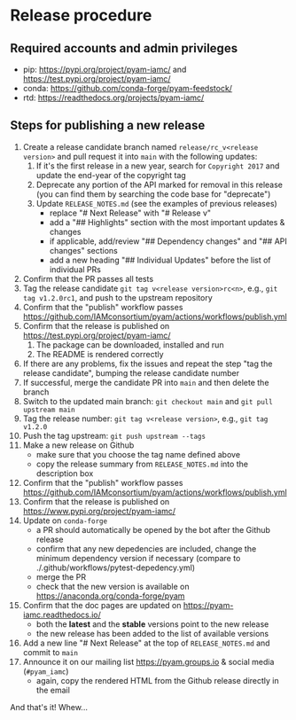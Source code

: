 # Release procedure

## Required accounts and admin privileges

- pip: https://pypi.org/project/pyam-iamc/ and https://test.pypi.org/project/pyam-iamc/
- conda: https://github.com/conda-forge/pyam-feedstock/
- rtd: https://readthedocs.org/projects/pyam-iamc/

## Steps for publishing a new release

1. Create a release candidate branch named `release/rc_v<release version>`
   and pull request it into `main` with the following updates:
   1. If it's the first release in a new year,
      search for `Copyright 2017` and update the end-year of the copyright tag
   1. Deprecate any portion of the API marked for removal in this release
      (you can find them by searching the code base for "deprecate")
   1. Update `RELEASE_NOTES.md` (see the examples of previous releases)
	  - replace "# Next Release" with "# Release v<release version>"
	  - add a "## Highlights" section with the most important updates & changes
      - if applicable, add/review "## Dependency changes" and "## API changes" sections 
      - add a new heading "## Individual Updates" before the list of individual PRs
  1. Confirm that the PR passes all tests
  1. Tag the release candidate `git tag v<release version>rc<n>`,
     e.g., `git tag v1.2.0rc1`, and push to the upstream repository
  1. Confirm that the "publish" workflow passes 
     https://github.com/IAMconsortium/pyam/actions/workflows/publish.yml
  1. Confirm that the release is published on https://test.pypi.org/project/pyam-iamc/
     1. The package can be downloaded, installed and run
     1. The README is rendered correctly
  1. If there are any problems, fix the issues and repeat the step
     "tag the release candidate", bumping the release candidate number  
  1. If successful, merge the candidate PR into `main` and then delete the branch
1. Switch to the updated main branch: `git checkout main` and `git pull upstream main`
1. Tag the release number: `git tag v<release version>`, e.g., `git tag v1.2.0`
1. Push the tag upstream: `git push upstream --tags`
1. Make a new release on Github
   - make sure that you choose the tag name defined above
   - copy the release summary from `RELEASE_NOTES.md` into the description box
1. Confirm that the "publish" workflow passes 
   https://github.com/IAMconsortium/pyam/actions/workflows/publish.yml
1. Confirm that the release is published on https://www.pypi.org/project/pyam-iamc/
1. Update on `conda-forge`
   - a PR should automatically be opened by the bot after the Github release
   - confirm that any new depedencies are included,
     change the minimum dependency version if necessary
     (compare to ./.github/workflows/pytest-depedency.yml)
   - merge the PR
   - check that the new version is available on https://anaconda.org/conda-forge/pyam
1. Confirm that the doc pages are updated on https://pyam-iamc.readthedocs.io/
   - both the **latest** and the **stable** versions point to the new release
   - the new release has been added to the list of available versions
1. Add a new line "# Next Release" at the top of `RELEASE_NOTES.md` and commit to `main`
1. Announce it on our mailing list https://pyam.groups.io & social media (`#pyam_iamc`)
   - again, copy the rendered HTML from the Github release directly in the email

And that's it! Whew...
